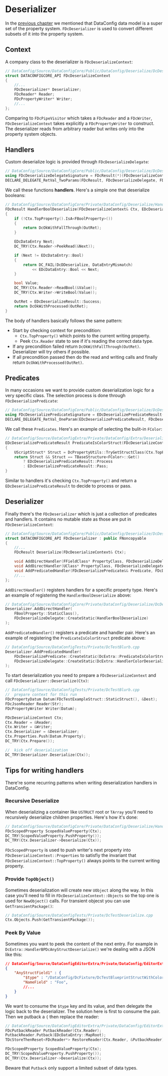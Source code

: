 # Deserializer

In the [previous chapter](./BuiltinReaderWriters.md) we mentioned that DataConfig data model is a super set of the property system. `FDcDeserializer` is used to convert different subsets of it into the property system.

## Context

A company class to the deserializer is `FDcDeserializeContext`:

```c++
// DataConfig/Source/DataConfigCore/Public/DataConfig/Deserialize/DcDeserializeTypes.h
struct DATACONFIGCORE_API FDcDeserializeContext
{
    //...
    FDcDeserializer* Deserializer;
    FDcReader* Reader;
    FDcPropertyWriter* Writer;
    //...
};
```
Comparing to `FDcPipeVisitor` which takes a `FDcReader` and a `FDcWriter`, `FDcDeserializeContext` takes explicitly a `FDcPropertyWriter` to construct. The deserializer reads from arbitrary reader but writes only into the property system objects.

## Handlers 

Custom deserialize logic is provided through `FDcDeserializeDelegate`:

```c++
// DataConfig/Source/DataConfigCore/Public/DataConfig/Deserialize/DcDeserializeTypes.h
using FDcDeserializeDelegateSignature = FDcResult(*)(FDcDeserializeContext& Ctx, EDcDeserializeResult& OutRet);
DECLARE_DELEGATE_RetVal_TwoParams(FDcResult, FDcDeserializeDelegate, FDcDeserializeContext&, EDcDeserializeResult&);

```

We call these functions **handlers**. Here's a simple one that deserialize booleans:

```c++
// DataConfig/Source/DataConfigCore/Private/DataConfig/Deserialize/Handlers/Json/DcJsonPrimitiveDeserializers.cpp
FDcResult HandlerBoolDeserialize(FDcDeserializeContext& Ctx, EDcDeserializeResult& OutRet)
{
    if (!Ctx.TopProperty().IsA<FBoolProperty>())
    {
        return DcOkWithFallThrough(OutRet);
    }

    EDcDataEntry Next;
    DC_TRY(Ctx.Reader->PeekRead(&Next));

    if (Next != EDcDataEntry::Bool)
    {
        return DC_FAIL(DcDDeserialize, DataEntryMismatch)
            << EDcDataEntry::Bool << Next;
    }

    bool Value;
    DC_TRY(Ctx.Reader->ReadBool(&Value));
    DC_TRY(Ctx.Writer->WriteBool(Value));

    OutRet = EDcDeserializeResult::Success;
    return DcOkWithProcessed(OutRet);
}
```

The body of handlers basically follows the same pattern:

- Start by checking context for precondition:
    - `Ctx.TopProperty()` which points to the current writing property.
    - Peek `Ctx.Reader` state to see if it's reading the correct data type.
- If any precondition failed return `DcOkWithFallThrough(OutRet)`. Deserializer will try others if possible.
- If all precondition passed then do the read and writing calls and finally return `DcOkWithProcessed(OutRet)`.

## Predicates

In many occasions we want to provide custom deserialization logic for a very specific class. The selection process is done through `FDcDeserializePredicate`:

```c++
// DataConfig/Source/DataConfigCore/Public/DataConfig/Deserialize/DcDeserializeTypes.h
using FDcDeserializePredicateSignature = EDcDeserializePredicateResult(*)(FDcDeserializeContext& Ctx);
DECLARE_DELEGATE_RetVal_OneParam(EDcDeserializePredicateResult, FDcDeserializePredicate, FDcDeserializeContext&);
```

We call these `Predicates`. Here's an example of selecting the bulit-in `FColor`:

```c++
// DataConfig/Source/DataConfigExtra/Private/DataConfig/Extra/Deserialize/DcDeserializeColor.cpp
EDcDeserializePredicateResult PredicateIsColorStruct(FDcDeserializeContext& Ctx)
{
    UScriptStruct* Struct = DcPropertyUtils::TryGetStructClass(Ctx.TopProperty());
    return Struct && Struct == TBaseStructure<FColor>::Get()
        ? EDcDeserializePredicateResult::Process
        : EDcDeserializePredicateResult::Pass;
}
```

Similar to handlers it's checking `Ctx.TopProperty()` and return a `EDcDeserializePredicateResult` to decide to process or pass.

## Deserializer

Finally there's the `FDcDeserializer` which is just a collection of predicates and handlers. It contains no mutable state as those are put in `FDcDeserializeContext`:

```c++
// DataConfig/Source/DataConfigCore/Public/DataConfig/Deserialize/DcDeserializer.h
struct DATACONFIGCORE_API FDcDeserializer : public FNoncopyable
{
    //...
    FDcResult Deserialize(FDcDeserializeContext& Ctx);

    void AddDirectHandler(FFieldClass* PropertyClass, FDcDeserializeDelegate&& Delegate);
    void AddDirectHandler(UClass* PropertyClass, FDcDeserializeDelegate&& Delegate);
    void AddPredicatedHandler(FDcDeserializePredicate&& Predicate, FDcDeserializeDelegate&& Delegate);
    //...
};
```

`AddDirectHandler()` registers handlers for a specific property type. Here's an example of registering the `HandlerBoolDeserialize` above:

```c++
// DataConfig/Source/DataConfigCore/Private/DataConfig/Deserialize/DcDeserializerSetup.cpp
Deserializer.AddDirectHandler(
    FBoolProperty::StaticClass(), 
    FDcDeserializeDelegate::CreateStatic(HandlerBoolDeserialize)
);
```

`AddPredicatedHandler()` registers a predicate and handler pair. Here's an example of registering the `PredicateIsColorStruct` predicate above:

```c++
// DataConfig/Source/DataConfigTests/Private/DcTestBlurb.cpp
Deserializer.AddPredicatedHandler(
    FDcDeserializePredicate::CreateStatic(DcExtra::PredicateIsColorStruct),
    FDcDeserializeDelegate::CreateStatic(DcExtra::HandlerColorDeserialize)
);
```

To start deserialization you need to prepare a `FDcDeserializeContext` and call `FDcDeserializer::Deserialize(Ctx)`:


```c++
// DataConfig/Source/DataConfigTests/Private/DcTestBlurb.cpp
//  prepare context for this run
FDcPropertyDatum Datum(FDcTestExampleStruct::StaticStruct(), &Dest);
FDcJsonReader Reader(Str);
FDcPropertyWriter Writer(Datum);

FDcDeserializeContext Ctx;
Ctx.Reader = &Reader;
Ctx.Writer = &Writer;
Ctx.Deserializer = &Deserializer;
Ctx.Properties.Push(Datum.Property);
DC_TRY(Ctx.Prepare());

//  kick off deserialization
DC_TRY(Deserializer.Deserialize(Ctx));
```

## Tips for writing handlers

There're some recurring patterns when writing deserialization handlers in DataConfig.

### Recursive Deserialize

When deserializing a container like `USTRUCT` root or `TArray` you'll need to recursively deserialize children properties. Here's how it's done:

```c++
// DataConfig/Source/DataConfigCore/Private/DataConfig/Deserialize/Handlers/Json/DcJsonStructDeserializers.cpp
FDcScopedProperty ScopedValueProperty(Ctx);
DC_TRY(ScopedValueProperty.PushProperty());
DC_TRY(Ctx.Deserializer->Deserialize(Ctx));
```
`FDcScopedProperty` is used to push writer's next property into `FDcDeserializeContext::Properties` to satisfiy the invariant that `FDcDeserializeContext::TopProperty()` always points to the current writing property.

### Provide `TopObject()`

Sometimes deserialization will create new `UObject` along the way. In this case you'll need to fill in `FDcDeserializeContext::Objects` so the top one is used for `NewObject()` calls. For transient objecst you can use `GetTransientPackage()`:

```c++
// DataConfig/Source/DataConfigTests/Private/DcTestDeserialize.cpp
Ctx.Objects.Push(GetTransientPackage());
```

### Peek By Value

Sometimes you want to peek the content of the next entry. For example in `DcExtra::HandlerBPDcAnyStructDeserialize()` we're dealing with a JSON like this:

```json
// DataConfig/Source/DataConfigEditorExtra/Private/DataConfig/EditorExtra/Deserialize/DcDeserializeBPClass.cpp
{
    "AnyStructField1" : {
        "$type" : "/DataConfig/DcFixture/DcTestBlueprintStructWithColor",
        "NameField" : "Foo",
        //...
    }
}
```

We want to consume the `$type` key and its value, and then delegate the logic back to the deserializer. The solution here is first to consume the pair. Then we putback a `{`  then replace the reader:

```c++
// DataConfig/Source/DataConfigEditorExtra/Private/DataConfig/EditorExtra/Deserialize/DcDeserializeBPClass.cpp
FDcPutbackReader PutbackReader(Ctx.Reader);
PutbackReader.Putback(EDcDataEntry::MapRoot);
TDcStoreThenReset<FDcReader*> RestoreReader(Ctx.Reader, &PutbackReader);

FDcScopedProperty ScopedValueProperty(Ctx);
DC_TRY(ScopedValueProperty.PushProperty());
DC_TRY(Ctx.Deserializer->Deserialize(Ctx));
```

Beware that `Putback` only support a limited subset of data types.
